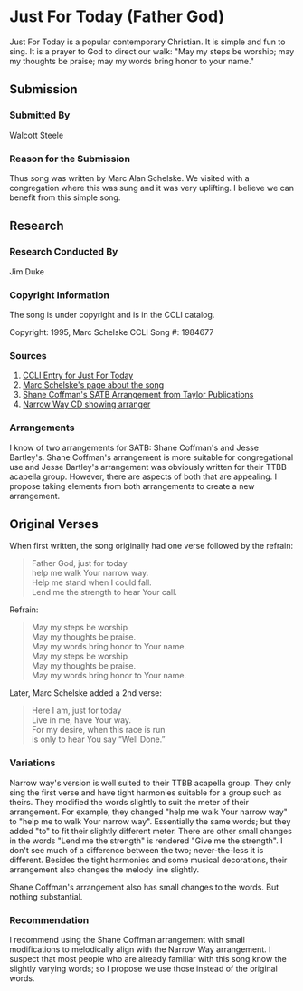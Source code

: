 # Just For Today (Father God)
Just For Today is a popular contemporary Christian.  It is simple and fun to sing.  It is a prayer to God to direct our walk: "May my steps be worship; may my thoughts be praise; may my words bring honor to your name."

## Submission

### Submitted By

Walcott Steele

### Reason for the Submission

Thus song was written by Marc Alan Schelske. We visited with a congregation where this was sung and it was very uplifting. I believe we can benefit from this simple song.

## Research

### Research Conducted By

Jim Duke

### Copyright Information

The song is under copyright and is in the CCLI catalog.

Copyright: 1995, Marc Schelske
CCLI Song #: 1984677

### Sources

1. [CCLI Entry for Just For Today](https://songselect.ccli.com/Songs/1984677/just-for-today)
2. [Marc Schelske's page about the song](http://www.marcalanschelske.com/just-for-today-again/)
3. [Shane Coffman's SATB Arrangement from Taylor Publications](Sources/Father%20God-Just%20for%20Today-rev.pdf)
4. [Narrow Way CD showing arranger](https://ia600403.us.archive.org/35/items/mbid-16f3564a-0540-48e9-a6de-8c3257fce9c8/mbid-16f3564a-0540-48e9-a6de-8c3257fce9c8-13260698724.jpg)

### Arrangements

I know of two arrangements for SATB: Shane Coffman's and Jesse Bartley's.  Shane Coffman's arrangement is more suitable for congregational use and Jesse Bartley's arrangement was obviously written for their TTBB acapella group.  However, there are aspects of both that are appealing.  I propose taking elements from both arrangements to create a new arrangement.

## Original Verses

When first written, the song originally had one verse followed by the refrain:

> Father God, just for today  
  help me walk Your narrow way.  
  Help me stand when I could fall.  
  Lend me the strength to hear Your call.

Refrain:  
> May my steps be worship  
  May my thoughts be praise.  
  May my words bring honor to Your name.  
  May my steps be worship  
  May my thoughts be praise.  
  May my words bring honor to Your name.

Later, Marc Schelske added a 2nd verse:

> Here I am, just for today  
  Live in me, have Your way.  
  For my desire, when this race is run  
  is only to hear You say “Well Done.”

### Variations

Narrow way's version is well suited to their TTBB acapella group.  They only sing the first verse and have tight harmonies suitable for a group such as theirs.  They modified the words slightly to suit the meter of their arrangement.  For example, they changed "help me walk Your narrow way" to "help me to walk Your narrow way".  Essentially the same words; but they added "to" to fit their slightly different meter.  There are other small changes in the words "Lend me the strength" is rendered "Give me the strength".  I don't see much of a difference between the two; never-the-less it is different.  Besides the tight harmonies and some musical decorations, their arrangement also changes the melody line slightly.

Shane Coffman's arrangement also has small changes to the words.  But nothing substantial.

### Recommendation

I recommend using the Shane Coffman arrangement with small modifications to melodically align with the Narrow Way arrangement.  I suspect that most people who are already familiar with this song know the slightly varying words; so I propose we use those instead of the original words.